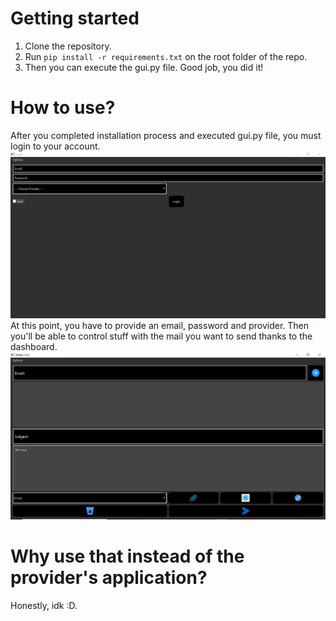 # Getting started

1. Clone the repository.
2. Run `pip install -r requirements.txt` on the root folder of the repo.
3. Then you can execute the gui.py file. Good job, you did it!

# How to use?

After you completed installation process and executed gui.py file, you must login to your account. 
![Login Page](./pictures/picture1.PNG)
At this point, you have to provide an email, password and provider. Then you'll be able to control stuff with the mail you want to send thanks to the dashboard.
![Dashboard](./pictures/picture2.PNG)

# Why use that instead of the provider's application?

Honestly, idk :D.

